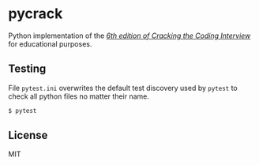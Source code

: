 # pycrack

Python implementation of the [_6th edition of Cracking the Coding Interview_](https://www.crackingthecodinginterview.com/) for educational purposes. 

## Testing 

File `pytest.ini` overwrites the default test discovery used by `pytest` to check all python files no matter their name.

```sh
$ pytest 
```

## License 

MIT
